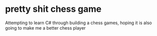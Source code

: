 # pretty shit chess game
 Attempting to learn C# through building a chess games, hoping it is also going to make me a better chess player
